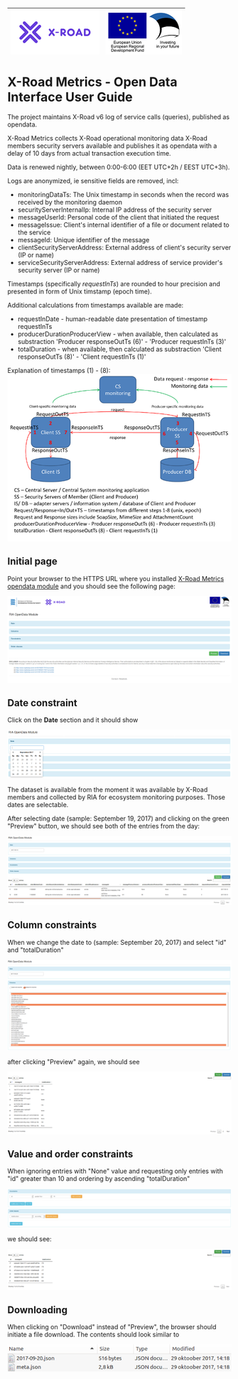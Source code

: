 
| [![X-ROAD](../../img/xroad_100_en.png)](https://x-road.global/) | ![European Union / European Regional Development Fund / Investing in your future](../../img/eu_rdf_100_en.png "Documents that are tagged with EU/SF logos must keep the logos until 1.11.2022. If it has not stated otherwise in the documentation. If new documentation is created  using EU/SF resources the logos must be tagged appropriately so that the deadline for logos could be found.") |
| :-------------------------------------------------- | -------------------------: |

# X-Road Metrics - Open Data Interface User Guide

The project maintains X-Road v6 log of service calls (queries), published as opendata.

X-Road Metrics collects X-Road operational monitoring data X-Road members security servers available 
and publishes it as opendata with a delay of 10 days from actual transaction execution time.

Data is renewed nightly, between 0:00-6:00 (EET UTC+2h / EEST UTC+3h).

Logs are anonymized, ie sensitive fields are removed, incl:

- monitoringDataTs: The Unix timestamp in seconds when the record was received by the monitoring daemon
- securityServerInternalIp: Internal IP address of the security server
- messageUserId: Personal code of the client that initiated the request
- messageIssue: Client's internal identifier of a file or document related to the service
- messageId: Unique identifier of the message
- clientSecurityServerAddress: External address of client's security server (IP or name)
- serviceSecurityServerAddress: External address of service provider's security server (IP or name)

Timestamps (specifically *requestInTs*) are rounded to hour precision and presented in form of Unix timstamp (epoch time).

Additional calculations from timestamps available are made:

- requestInDate - human-readable date presentation of timestamp requestInTs
- producerDurationProducerView - when available, then calculated as substraction 'Producer responseOutTs (6)' - 'Producer requestInTs (3)'
- totalDuration - when available, then calculated as substraction 'Client responseOutTs (8)' - 'Client requestInTs (1)'

Explanation of timestamps (1) - (8):
![Timestamps](../../img/opendata/0_timestamps.png "Timestamps")


## Initial page

Point your browser to the HTTPS URL where you installed [X-Road Metrics opendata module](../../opendata_module.md) and 
you should see the following page:

![Initial Interface page](../../img/opendata/1_interface_initial_screen.png "Initial Interface page")

## Date constraint

Click on the **Date** section and it should show 

![Interface datetimepicker](../../img/opendata/2_interface_datetimepicker.png "Interface datetimepicker")

The dataset is available from the moment it was available by X-Road members and collected by RIA for ecosystem monitoring purposes. Those dates are selectable.

After selecting date (sample: September 19, 2017) and clicking on the green "Preview" button, we should see both of the entries from the day:

![Interface datetimepicker](../../img/opendata/3_interface_sept_19_preview.png
 "Interface datetimepicker")

## Column constraints

When we change the date to (sample: September 20, 2017) and select "id" and "totalDuration"

![Interface datetimepicker](../../img/opendata/4_interface_20_sept_col_subset_1.png
 "Interface datetimepicker")
 
after clicking "Preview" again, we should see
 
![Interface datetimepicker](../../img/opendata/4_interface_20_sept_col_subset_2.png
 "Interface datetimepicker")

## Value and order constraints

When ignoring entries with "None" value and requesting only entries with "id" greater than 10 and ordering by ascending "totalDuration"

![Interface datetimepicker](../../img/opendata/5_interface_20_sept_constraints_1.png
 "Interface datetimepicker")

we should see:

![Interface datetimepicker](../../img/opendata/5_interface_20_sept_constraints_2.png
 "Interface datetimepicker")

## Downloading

When clicking on "Download" instead of "Preview", the browser should initiate a file download. The contents should look similar to

![Interface datetimepicker](../../img/opendata/6_interface_download_content.png
 "Interface datetimepicker")

